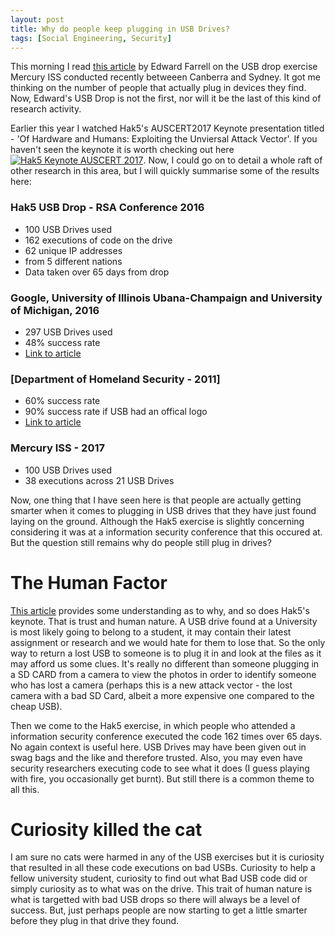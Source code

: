 ```yaml
---
layout: post
title: Why do people keep plugging in USB Drives?
tags: [Social Engineering, Security]
---
```

This morning I read [this article](https://www.linkedin.com/pulse/so-how-do-you-build-out-100-usbs-drop-edward-farrell) by Edward Farrell on the USB drop exercise Mercury ISS conducted recently betweeen Canberra and Sydney. It got me thinking on the number of people that actually plug in devices they find. Now, Edward's USB Drop is not the first, nor will it be the last of this kind of research activity. 

Earlier this year I watched Hak5's AUSCERT2017 Keynote presentation titled - 'Of Hardware and Humans: Exploiting the Unviersal Attack Vector'. If you haven't seen the keynote it is worth checking out here [![Hak5 Keynote AUSCERT 2017](http://img.youtube.com/vi/m-hhNJLVLEE/0.jpg)](http://www.youtube.com/watch?v=m-hhNJLVLEE). 
Now, I could go on to detail a whole raft of other research in this area, but I will quickly summarise some of the results here:

### Hak5 USB Drop - RSA Conference 2016

 - 100 USB Drives used
 - 162 executions of code on the drive
 - 62 unique IP addresses
 - from 5 different nations
 - Data taken over 65 days from drop
 
### Google, University of Illinois Ubana-Champaign and University of Michigan, 2016
 - 297 USB Drives used
 - 48% success rate
 - [Link to article](https://www.theregister.co.uk/2016/04/11/half_plug_in_found_drives/)
 
### [Department of Homeland Security - 2011]
 - 60% success rate
 - 90% success rate if USB had an offical logo
 - [Link to article](https://www.forbes.com/sites/ygrauer/2015/10/30/usb-drive-malware-security-homeland-security-cybersecurity)
 
### Mercury ISS - 2017
 - 100 USB Drives used
 - 38 executions across 21 USB Drives
 
Now, one thing that I have seen here is that people are actually getting smarter when it comes to plugging in USB drives that they have just found laying on the ground. Although the Hak5 exercise is slightly concerning considering it was at a information security conference that this occured at. But the question still remains why do people still plug in drives?
 # The Human Factor
 
 [This article](https://www.theregister.co.uk/2016/04/11/half_plug_in_found_drives/) provides some understanding as to why, and so does Hak5's keynote. That is trust and human nature. A USB drive found at a University is most likely going to belong to a student, it may contain their latest assignment or research and we would hate for them to lose that. So the only way to return a lost USB to someone is to plug it in and look at the files as it may afford us some clues. It's really no different than someone plugging in a SD CARD from a camera to view the photos in order to identify someone who has lost a camera (perhaps this is a new attack vector - the lost camera with a bad SD Card, albeit a more expensive one compared to the cheap USB). 
 
Then we come to the Hak5 exercise, in which people who attended a information security conference executed the code 162 times over 65 days. No again context is useful here. USB Drives may have been given out in swag bags and the like and therefore trusted. Also, you may even have security researchers executing code to see what it does (I guess playing with fire, you occasionally get burnt). But still there is a common theme to all this. 
 
# Curiosity killed the cat
 
I am sure no cats were harmed in any of the USB exercises but it is curiosity that resulted in all these code executions on bad USBs. Curiosity to help a fellow university student, curiosity to find out what Bad USB code did or simply curiosity as to what was on the drive. This trait of human nature is what is targetted with bad USB drops so there will always be a level of success. But, just perhaps people are now starting to get a little smarter before they plug in that drive they found.
